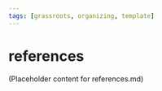 ```yaml
---
tags: [grassroots, organizing, template]
---
```


# references

(Placeholder content for references.md)
